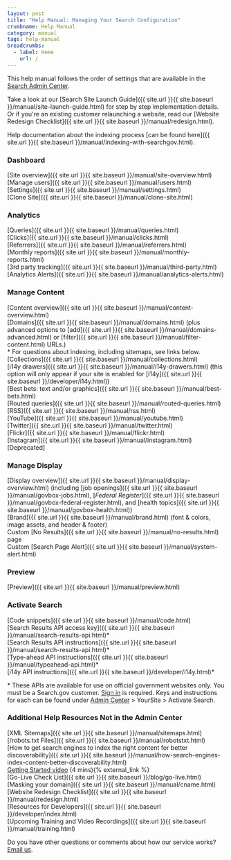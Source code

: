 ```yaml
---
layout: post
title: "Help Manual: Managing Your Search Configuration"
crumbname: Help Manual
category: manual
tags: help-manual
breadcrumbs:
  - label: Home
    url: /
---
```


This help manual follows the order of settings that are available in the [Search Admin Center](https://search.usa.gov/sites/).

Take a look at our [Search Site Launch Guide]({{ site.url }}{{ site.baseurl }}/manual/site-launch-guide.html) for step by step implementation details. Or if you're an existing customer relaunching a website, read our [Website Redesign Checklist]({{ site.url }}{{ site.baseurl }}/manual/redesign.html).

Help documentation about the indexing process [can be found here]({{ site.url }}{{ site.baseurl }}/manual/indexing-with-searchgov.html).


### <i class="icon-dashboard"></i> Dashboard

[Site overview]({{ site.url }}{{ site.baseurl }}/manual/site-overview.html)    
[Manage users]({{ site.url }}{{ site.baseurl }}/manual/users.html)    
[Settings]({{ site.url }}{{ site.baseurl }}/manual/settings.html)    
[Clone Site]({{ site.url }}{{ site.baseurl }}/manual/clone-site.html)

### <i class="icon-bar-chart"></i> Analytics

[Queries]({{ site.url }}{{ site.baseurl }}/manual/queries.html)    
[Clicks]({{ site.url }}{{ site.baseurl }}/manual/clicks.html)    
[Referrers]({{ site.url }}{{ site.baseurl }}/manual/referrers.html)    
[Monthly reports]({{ site.url }}{{ site.baseurl }}/manual/monthly-reports.html)    
[3rd party tracking]({{ site.url }}{{ site.baseurl }}/manual/third-party.html)  
[Analytics Alerts]({{ site.url }}{{ site.baseurl }}/manual/analytics-alerts.html)  

### <i class="icon-file"></i> Manage Content

[Content overview]({{ site.url }}{{ site.baseurl }}/manual/content-overview.html)    
[Domains]({{ site.url }}{{ site.baseurl }}/manual/domains.html) (plus advanced options to [add]({{ site.url }}{{ site.baseurl }}/manual/domains-advanced.html) or [filter]({{ site.url }}{{ site.baseurl }}/manual/filter-content.html) URLs.)    
  \* For questions about indexing, including sitemaps, see links below.<br>
[Collections]({{ site.url }}{{ site.baseurl }}/manual/collections.html)    
[i14y drawers]({{ site.url }}{{ site.baseurl }}/manual/i14y-drawers.html) (this option will only appear if your site is enabled for [i14y]({{ site.url }}{{ site.baseurl }}/developer/i14y.html))   
[Best bets: text and/or graphics]({{ site.url }}{{ site.baseurl }}/manual/best-bets.html)    
[Routed queries]({{ site.url }}{{ site.baseurl }}/manual/routed-queries.html)    
[RSS]({{ site.url }}{{ site.baseurl }}/manual/rss.html)    
[YouTube]({{ site.url }}{{ site.baseurl }}/manual/youtube.html)    
[Twitter]({{ site.url }}{{ site.baseurl }}/manual/twitter.html)    
[Flickr]({{ site.url }}{{ site.baseurl }}/manual/flickr.html)    
[Instagram]({{ site.url }}{{ site.baseurl }}/manual/instagram.html) [Deprecated]    

### <i class="icon-desktop"></i> Manage Display

[Display overview]({{ site.url }}{{ site.baseurl }}/manual/display-overview.html) (including [job openings]({{ site.url }}{{ site.baseurl }}/manual/govbox-jobs.html), [*Federal Register*]({{ site.url }}{{ site.baseurl }}/manual/govbox-federal-register.html), and [health topics]({{ site.url }}{{ site.baseurl }}/manual/govbox-health.html))    
[Brand]({{ site.url }}{{ site.baseurl }}/manual/brand.html) (font & colors, image assets, and header & footer)    
Custom [No Results]({{ site.url }}{{ site.baseurl }}/manual/no-results.html) page    
Custom [Search Page Alert]({{ site.url }}{{ site.baseurl }}/manual/system-alert.html)    

### <i class="icon-eye-open"></i> Preview

[Preview]({{ site.url }}{{ site.baseurl }}/manual/preview.html)    

### <i class="icon-code"></i> Activate Search

[Code snippets]({{ site.url }}{{ site.baseurl }}/manual/code.html)    
[Search Results API access key]({{ site.url }}{{ site.baseurl }}/manual/search-results-api.html)\*    
[Search Results API instructions]({{ site.url }}{{ site.baseurl }}/manual/search-results-api.html)\*    
[Type-ahead API instructions]({{ site.url }}{{ site.baseurl }}/manual/typeahead-api.html)\*    
[i14y API instructions]({{ site.url }}{{ site.baseurl }}/developer/i14y.html)\*    

\* These APIs are available for use on official government websites only. You must be a Search.gov customer. [Sign in](https://search.usa.gov/sites) is required. Keys and instructions for each can be found under [Admin Center](https://search.usa.gov/sites/) > YourSite > Activate Search.

### Additional Help Resources Not in the Admin Center

[XML Sitemaps]({{ site.url }}{{ site.baseurl }}/manual/sitemaps.html)      
[/robots.txt Files]({{ site.url }}{{ site.baseurl }}/manual/robotstxt.html)      
[How to get search engines to index the right content for better discoverability]({{ site.url }}{{ site.baseurl }}/manual/how-search-engines-index-content-better-discoverability.html)      
[Getting Started video](https://www.youtube.com/watch?v=TnlpuudK_WY) (4 mins){% external_link %}    
[Go-Live Check List]({{ site.url }}{{ site.baseurl }}/blog/go-live.html)      
[Masking your domain]({{ site.url }}{{ site.baseurl }}/manual/cname.html)  
[Website Redesign Checklist]({{ site.url }}{{ site.baseurl }}/manual/redesign.html)    
[Resources for Developers]({{ site.url }}{{ site.baseurl }}/developer/index.html)     
[Upcoming Training and Video Recordings]({{ site.url }}{{ site.baseurl }}/manual/training.html)    

Do you have other questions or comments about how our service works? [Email us](mailto:search@support.digitalgov.gov). 
